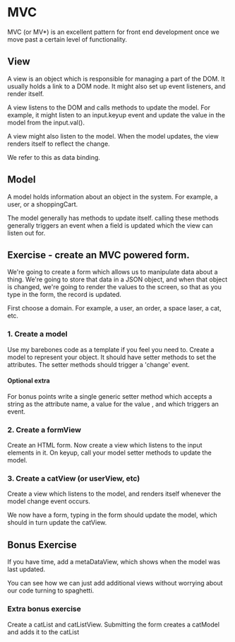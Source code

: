 # MVC

MVC (or MV*) is an excellent pattern for front end development once we move past a certain level of functionality.



## View

A view is an object which is responsible for managing a part of the DOM. It usually holds a link to a DOM node. It might also set up event listeners, and render itself.

A view listens to the DOM and calls methods to update the model. For example, it might listen to an input.keyup event and update the value in the model from the input.val().

A view might also listen to the model. When the model updates, the view renders itself to reflect the change.

We refer to this as data binding.



## Model

A model holds information about an object in the system. For example, a user, or a shoppingCart.

The model generally has methods to update itself. calling these methods generally triggers an event when a field is updated which the view can listen out for.



## Exercise - create an MVC powered form.

We're going to create a form which allows us to manipulate data about a thing. We're going to store that data in a JSON object, and when that object is changed, we're going to render the values to the screen, so that as you type in the form, the record is updated.

First choose a domain. For example, a user, an order, a space laser, a cat, etc.



### 1. Create a model

Use my barebones code as a template if you feel you need to. Create a model to represent your object. It should have setter methods to set the attributes. The setter methods should trigger a 'change' event.



#### Optional extra

For bonus points write a single generic setter method which accepts a string as the attribute name, a value for the value , and which triggers an event.



### 2. Create a formView

Create an HTML form. Now create a view which listens to the input elements in it. On keyup, call your model setter methods to update the model.



### 3. Create a catView (or userView, etc)

Create a view which listens to the model, and renders itself whenever the model change event occurs.

We now have a form, typing in the form should update the model, which should in turn update the catView.



## Bonus Exercise

If you have time, add a metaDataView, which shows when the model was last updated.

You can see how we can just add additional views without worrying about our code turning to spaghetti.



### Extra bonus exercise

Create a catList and catListView. Submitting the form creates a catModel and adds it to the catList
